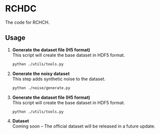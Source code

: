 # RCHDC

The code for RCHCH.

## Usage

1. **Generate the dataset file (H5 format)**  
   This script will create the base dataset in HDF5 format.
   ```bash
   python ./utils/tools.py

2. **Generate the noisy dataset**  
   This step adds synthetic noise to the dataset.
   ```bash
   python ./noise/generate.py

3. **Generate the dataset file (H5 format)**  
   This script will create the base dataset in HDF5 format.
   ```bash
   python ./utils/tools.py

4. **Dataset**  
   Coming soon – The official dataset will be released in a future update.
